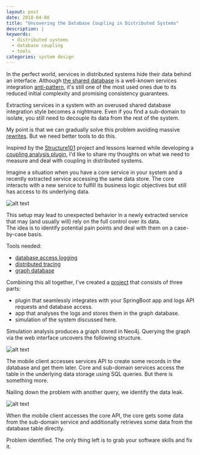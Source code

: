 ```yaml
---
layout: post
date: 2018-04-08
title: "Uncovering the Database Coupling in Distributed Systems"
description: |
keywords:
  - distributed systems
  - database coupling
  - tools
categories: system design
---
```


In the perfect world, services in distributed systems hide their data behind an interface. 
Although [the shared database](http://www.enterpriseintegrationpatterns.com/patterns/messaging/SharedDataBaseIntegration.html) is a well-known services integration [anti-pattern](http://www.ben-morris.com/a-shared-database-is-still-an-anti-pattern-no-matter-what-the-justification), it's still one of the most used ones due to its reduced initial complexity and promising consistency guarantees.  

Extracting services in a system with an overused shared database integration style becomes a nightmare. Even if you find a sub-domain to isolate, you still need to decouple its data from the rest of the system.  

My point is that we can gradually solve this problem avoiding massive [rewrites](https://www.youtube.com/watch?v=AXU4-VlAAcg). But we need better tools to do this.

<!--more-->

Inspired by the [Structure101](https://structure101.com) project and lessons learned while developing a [coupling analysis plugin](https://github.com/IlyaZinkovich/coupling-analysis), I'd like to share my thoughts on what we need to measure and deal with coupling in distributed systems.

Imagine a situation when you have a core service in your system and a recently extracted service accessing the same data store. The core interacts with a new service to fulfill its business logic objectives but still has access to its underlying data.

![alt text](https://bit.ly/2qeesaM?style=centered "system under dicsussion")

This setup may lead to unexpected behavior in a newly extracted service that may (and usually will) rely on the full control over its data.  
The idea is to identify potential pain points and deal with them on a case-by-case basis.  

Tools needed:
- [database access logging](https://vladmihalcea.com/the-best-way-to-log-jdbc-statements)
- [distributed tracing](https://cloud.spring.io/spring-cloud-sleuth)
- [graph database](https://neo4j.com)

Combining this all together, I've created a [project](https://github.com/IlyaZinkovich/systems-coupling-analysis) that consists of three parts:
- plugin that seamlessly integrates with your SpringBoot app and logs API requests and database access.
- app that analyses the logs and stores them in the graph database.
- simulation of the system discussed here.

Simulation analysis produces a graph stored in Neo4j.
Querying the graph via the web interface uncovers the following structure.

![alt text](https://bit.ly/2HjiwhY?style=centered "whole system graph")

The mobile client accesses services API to create some records in the database and get them later. Core and sub-domain services access the table in the underlying data storage using SQL queries. But there is something more.

Nailing down the problem with another query, we identify the data leak.

![alt text](https://bit.ly/2EtAz2b?style=centered "data leak")

When the mobile client accesses the core API, the core gets some data from the sub-domain service and additionally retrieves some data from the database table directly.

Problem identified. The only thing left is to grab your software skills and fix it.
